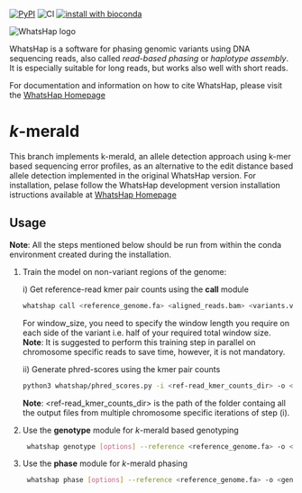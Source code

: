 [![PyPI](https://img.shields.io/pypi/v/whatshap.svg)](https://pypi.python.org/pypi/whatshap)
![CI](https://github.com/whatshap/whatshap/workflows/CI/badge.svg)
[![install with bioconda](https://img.shields.io/badge/install%20with-bioconda-brightgreen.svg)](http://bioconda.github.io/recipes/whatshap/README.html)

![WhatsHap logo](https://github.com/whatshap/whatshap/raw/main/logo/whatshap_logo.png)

WhatsHap is a software for phasing genomic variants using DNA sequencing
reads, also called *read-based phasing* or *haplotype assembly*. It is
especially suitable for long reads, but works also well with short reads.

For documentation and information on how to cite WhatsHap, please visit the [WhatsHap Homepage](https://whatshap.readthedocs.io/)
# _k_-merald
This branch implements k-merald, an allele detection approach using k-mer based sequencing error profiles, as an alternative to the edit distance based allele detection implemented in the original WhatsHap version.
For installation, pelase follow the WhatsHap development version installation istructions available at [WhatsHap Homepage](https://whatshap.readthedocs.io/)
## Usage
**Note**: All the steps mentioned below should be run from within the conda environment created during the installation.

1) Train the model on non-variant regions of the genome:
   
   i) Get reference-read kmer pair counts using the **call** module
     ```bash
     whatshap call <reference_genome.fa> <aligned_reads.bam> <variants.vcf> <kmer_size> <window_size/2> <pseudocount_value_for_unobserved_kmer_pairs> > <ref-read_kmer_pair_counts>
     ```
     For window_size, you need to specify the window length you require on each side of the variant i.e. half of your required total window size. 
     **Note**: It is suggested to perform this training step in parallel on chromosome specific reads to save time, however, it is not mandatory.

   ii) Generate phred-scores using the kmer pair counts
     ```bash
     python3 whatshap/phred_scores.py -i <ref-read_kmer_counts_dir> -o <phred_scores> -k <kmer_size> -e <pseudocount_value_for_unobserved_kmer_pairs>
     ```
     **Note**: <ref-read_kmer_counts_dir> is the path of the folder containg all the output files from multiple chromosome specific iterations of step (i).

2) Use the **genotype** module for _k_-merald based genotyping  
    ```bash
     whatshap genotype [options] --reference <reference_genome.fa> -o <genotyped_variants.vcf> <variant_to_genotype.vcf> <aligned_reads.bam> -b <phred_scores> -k <kmer_size> -g {gap_value_for_kmer_alignment}
    ```
    
2) Use the **phase** module for _k_-merald phasing
    ```bash
     whatshap phase [options] --reference <reference_genome.fa> -o <genotyped_variants.vcf> <variant_to_genotype.vcf> <aligned_reads.bam> -b <phred_scores> -k <kmer_size> -g {gap_value_for_kmer_alignment}
    ```
    

   


   
     
